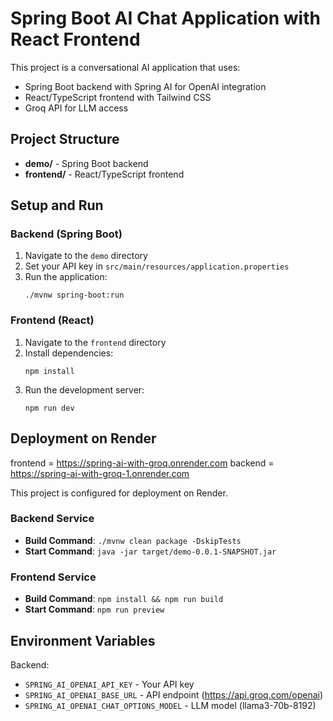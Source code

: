 # Spring Boot AI Chat Application with React Frontend

This project is a conversational AI application that uses:
- Spring Boot backend with Spring AI for OpenAI integration
- React/TypeScript frontend with Tailwind CSS
- Groq API for LLM access

## Project Structure

- **demo/** - Spring Boot backend
- **frontend/** - React/TypeScript frontend

## Setup and Run

### Backend (Spring Boot)

1. Navigate to the `demo` directory
2. Set your API key in `src/main/resources/application.properties`
3. Run the application:
   ```
   ./mvnw spring-boot:run
   ```

### Frontend (React)

1. Navigate to the `frontend` directory
2. Install dependencies:
   ```
   npm install
   ```
3. Run the development server:
   ```
   npm run dev
   ```

## Deployment on Render
frontend = https://spring-ai-with-groq.onrender.com
backend = https://spring-ai-with-groq-1.onrender.com

This project is configured for deployment on Render.

### Backend Service
- **Build Command**: `./mvnw clean package -DskipTests`
- **Start Command**: `java -jar target/demo-0.0.1-SNAPSHOT.jar`

### Frontend Service
- **Build Command**: `npm install && npm run build`
- **Start Command**: `npm run preview`

## Environment Variables

Backend:
- `SPRING_AI_OPENAI_API_KEY` - Your API key
- `SPRING_AI_OPENAI_BASE_URL` - API endpoint (https://api.groq.com/openai)
- `SPRING_AI_OPENAI_CHAT_OPTIONS_MODEL` - LLM model (llama3-70b-8192) 
